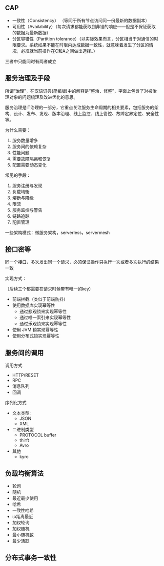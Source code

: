 ## CAP

- 一致性（Consistency） （等同于所有节点访问同一份最新的数据副本）
- 可用性（Availability）（每次请求都能获取到非错的响应——但是不保证获取的数据为最新数据）
- 分区容错性（Partition tolerance）（以实际效果而言，分区相当于对通信的时限要求。系统如果不能在时限内达成数据一致性，就意味着发生了分区的情况，必须就当前操作在C和A之间做出选择。）

三者中只能同时有两者成立

## 服务治理及手段

所谓“治理”，在汉语词典(简编版)中的解释是“整治、修整”，字面上包含了对被治理对象的问题梳理及改进优化的意思。

服务治理是IT治理的一部分，它重点关注服务生命周期的相关要素，包括服务的架构、设计、发布、发现、版本治理、线上监控、线上管控、故障定界定位、安全性等。

为什么需要：

1. 服务数量增多
2. 服务间的依赖复杂
3. 性能问题
4. 需要故障隔离和恢复
5. 配置需要动态变化

常见的手段：

1. 服务注册与发现
2. 负载均衡
3. 熔断与降级
4. 限流
5. 服务监控与警告
6. 链路追踪
7. 配置管理

一些架构模式：微服务架构，serverless，servermesh


## 接口密等

同一个接口，多次发出同一个请求，必须保证操作只执行一次或者多次执行的结果一致

实现方式：

（后续三个都需要在请求时候带有唯一的key）

- 前端拦截（类似于前端防抖）
- 使用数据库实现幂等性
	- 通过悲观锁来实现幂等性
	- 通过唯一索引来实现幂等性
	- 通过乐观锁来实现幂等性
- 使用 JVM 锁实现幂等性
- 使用分布式锁实现幂等性

## 服务间的调用

调用方式

- HTTP/RESET
- RPC
- 消息队列
- 回调

序列化方式
- 文本类型:
	- JSON
	- XML
- 二进制类型
	- PROTOCOL buffer
	- thirft
	- Avro
- 其他
	- kyro

## 负载均衡算法

- 轮询
- 随机
- 最近最少使用
- 哈希
- 一致性哈希
- ip距离最近
- 加权轮询
- 加权随机
- 最小随机数
- 最少活跃

## 分布式事务一致性

